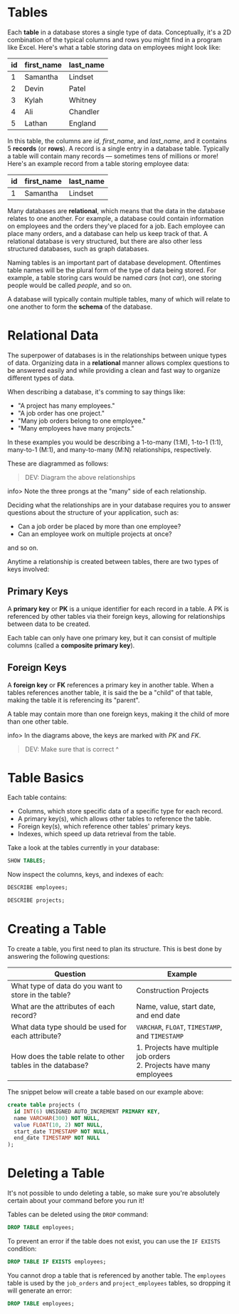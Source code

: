 # Tables

Each **table** in a database stores a single type of data. Conceptually, it's a 2D combination of the typical columns and rows you might find in a program like Excel. Here's what a table storing data on employees might look like:

| id   | first_name | last_name |
| ---- | ---------- | --------- |
| 1    | Samantha   | Lindset   |
| 2    | Devin      | Patel     |
| 3    | Kylah      | Whitney   |
| 4    | Ali        | Chandler  |
| 5    | Lathan     | England   |

In this table, the columns are _id_, _first\_name_, and _last\_name_, and it contains 5 **records** (or **rows**). A record is a single entry in a database table. Typically a table will contain many records ― sometimes tens of millions or more! Here's an example record from a table storing employee data:

| id   | first_name | last_name |
| ---- | ---------- | --------- |
| 1    | Samantha   | Lindset   |

Many databases are **relational**, which means that the data in the database relates to one another. For example, a database could contain information on employees and the orders they've placed for a job. Each employee can place many orders, and a database can help us keep track of that. A relational database is very structured, but there are also other less structured databases, such as graph databases.

Naming tables is an important part of database development. Oftentimes table names will be the plural form of the type of data being stored. For example, a table storing cars would be named _cars_ (not _car_), one storing people would be called _people_, and so on.

A database will typically contain multiple tables, many of which will relate to one another to form the **schema** of the database.

# Relational Data

The superpower of databases is in the relationships between unique types of data. Organizing data in a **relational** manner allows complex questions to be answered easily and while providing a clean and fast way to organize different types of data.

When describing a database, it's comming to say things like:

* "A project has many employees."
* "A job order has one project."
* "Many job orders belong to one employee."
* "Many employees have many projects."

In these examples you would be describing a 1-to-many (1:M), 1-to-1 (1:1), many-to-1 (M:1), and many-to-many (M:N) relationships, respectively.

These are diagrammed as follows:

> DEV: Diagram the above relationships

info> Note the three prongs at the "many" side of each relationship.

Deciding what the relationships are in your database requires you to answer questions about the structure of your application, such as:

* Can a job order be placed by more than one employee?
* Can an employee work on multiple projects at once?

and so on.

Anytime a relationship is created between tables, there are two types of keys involved:

## Primary Keys

A **primary key** or **PK** is a unique identifier for each record in a table. A PK is referenced by other tables via their foreign keys, allowing for relationships between data to be created.

Each table can only have one primary key, but it can consist of multiple columns (called a **composite primary key**). 

## Foreign Keys

A **foreign key** or **FK** references a primary key in another table. When a tables references another table, it is said the be a "child" of that table, making the table it is referencing its "parent".

A table may contain more than one foreign keys, making it the child of more than one other table.

info> In the diagrams above, the keys are marked with _PK_ and _FK_.
> DEV: Make sure that is correct ^

# Table Basics

Each table contains:

* Columns, which store specific data of a specific type for each record.
* A primary key(s), which allows other tables to reference the table.
* Foreign key(s), which reference other tables' primary keys.
* Indexes, which speed up data retrieval from the table.

Take a look at the tables currently in your database:

```sql
SHOW TABLES;
```

Now inspect the columns, keys, and indexes of each:

```sql
DESCRIBE employees;
```

```sql
DESCRIBE projects;
```

# Creating a Table

To create a table, you first need to plan its structure. This is best done by answering the following questions:

| Question                                 | Example                                  |
| ---------------------------------------- | ---------------------------------------- |
| What type of data do you want to store in the table? | Construction Projects                    |
| What are the attributes of each record?  | Name, value, start date, and end date    |
| What data type should be used for each attribute? | `VARCHAR`, `FLOAT`, `TIMESTAMP`, and `TIMESTAMP` |
| How does the table relate to other tables in the database? | 1. Projects have multiple job orders<br />2. Projects have many employees |

The snippet below will create a table based on our example above:

```sql
create table projects (
  id INT(6) UNSIGNED AUTO_INCREMENT PRIMARY KEY,
  name VARCHAR(300) NOT NULL,
  value FLOAT(10, 2) NOT NULL,
  start_date TIMESTAMP NOT NULL,
  end_date TIMESTAMP NOT NULL
);
```

# Deleting a Table

It's not possible to undo deleting a table, so make sure you're absolutely certain about your command before you run it!

Tables can be deleted using the `DROP` command:

```sql
DROP TABLE employees;
```

To prevent an error if the table does not exist, you can use the `IF EXISTS` condition:

```sql
DROP TABLE IF EXISTS employees;
```

You cannot drop a table that is referenced by another table. The `employees` table is used by the `job_orders` and `project_employees` tables, so dropping it will generate an error:

```sql
DROP TABLE employees;
```

